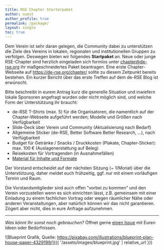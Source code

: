 ```yaml
---
title: RSE Chapter Starterpaket
author: nuest
author_profile: true
permalink: /package/
layout: single
toc: true
---
```


Dem Verein ist sehr daran gelegen, die Community dabei zu unterstützen die Ziele des Vereins in lokalen, regionalen und institutionellen Gruppen zu verfolgen. Deswegen bieten wir folgendes **Startpaket** an. Neue oder junge RSE-Chapter sind herzlich eingeladen sich formlos unter chapter@de-rse.org ihr maßgeschneidertes Paket beantragen. Eine erste Chapter-Webseite auf https://de-rse.org/chapter/ sollte zu diesem Zeitpunkt bereits bestehen. Ein kurzer Bericht über das erste Treffen auf dem de-RSE Blog ist erwünscht.

Bitte beschreibt in eurem Antrag kurz die generelle Situation und inwiefern lokale Sponsoren angefragt wurden oder nicht möglich sind, und welche Form der Unterstützung ihr braucht:

- de-RSE T-Shirts (max. 5) für die Organisatoren, die namentlich auf der Chapter-Webseite aufgeführt werden; Modelle und Größen nach Verfügbarkeit
- Slide-Deck über Verein und Community (Aktualisierung nach Bedarf)
- Allgemeine Sticker (de-RSE, Better Software Better Research, ...), nach Verfügbarkeit
- Budget für Getränke / Snacks / Druckkosten (Plakate, Chapter-Sticker): max. 100 € (Auslagenerstattung auf Beleg)
- Reisekosten für Vortragenden (in Ausnahmefällen)
- [Material für Inhalte und Formate](https://de-rse.org/chapter/material/)

Der Vorstand entscheidet auf der nächsten Sitzung (~ 1/Monat) über die Unterstützung, daher meldet euch frühzeitig, ggf. nur mit einem vorläufigen Termin und Raum.

Die Vorstandsmitglieder sind auch offen "vorbei zu kommen" und den Verein vorzustellen wenn es sich einrichten lässt, z.B. gemeinsam mit einer Einladung zu einem fachlichen Vortrag oder wegen räumlicher Nähe oder anderen Veranstaltungen, aber natürlich können wir das nicht garantieren. Zögert aber nicht, dies in eure Anfrage aufzunehmen.

------

_Was könnt Ihr sonst noch gebrauchen?_
Öffnet gerne [einen Issue](https://github.com/DE-RSE/chapter/issues/) mit Euren Ideen oder Bedürfnissen.

![Blueprint Grafik, Quelle: https://pixabay.com/illustrations/blueprint-plan-house-paper-4329199/]({{ '/assets/images/blueprint.jpg' | relative_url }})